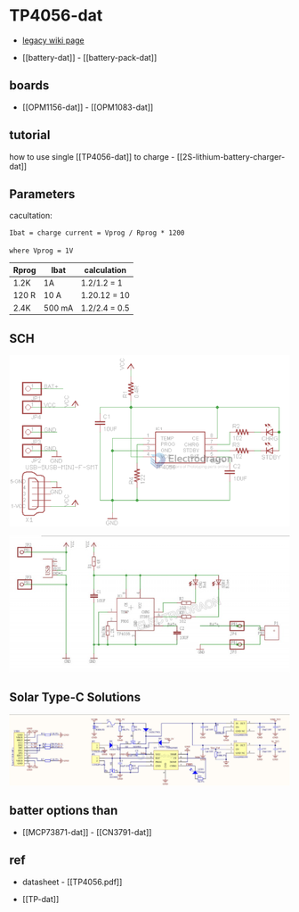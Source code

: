 
# TP4056-dat

- [legacy wiki page](https://w.electrodragon.com/w/TP4056)

- [[battery-dat]] - [[battery-pack-dat]]


## boards 

- [[OPM1156-dat]] - [[OPM1083-dat]]



## tutorial

how to use single [[TP4056-dat]] to charge - [[2S-lithium-battery-charger-dat]]

## Parameters 


cacultation: 

    Ibat = charge current = Vprog / Rprog * 1200

    where Vprog = 1V 


| Rprog | Ibat   | calculation   |
| ----- | ------ | ------------- |
| 1.2K  | 1A     | 1.2/1.2 = 1   |
| 120 R | 10 A   | 1.20.12 = 10  |
| 2.4K  | 500 mA | 1.2/2.4 = 0.5 |




## SCH 

![](2023-12-21-16-08-28.png)

![](2023-12-21-16-08-42.png)


## Solar Type-C Solutions 

![](2025-07-09-12-51-28.png)


## batter options than 

- [[MCP73871-dat]] - [[CN3791-dat]]


## ref 

- datasheet - [[TP4056.pdf]]

- [[TP-dat]]